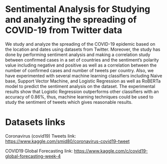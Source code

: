 # Sentimental Analysis for Studying and analyzing the spreading of COVID-19 from Twitter data

We study and analyze the spreading of the COVID-19 epidemic based on the location and dates using datasets from Twitter.
Moreover, the study has done by performing sentiment analysis and making a correlation study between confirmed cases in a set
of countries and the sentiment’s polarity value including negative and positive as well as a correlation between the number of
confirmed cases and number of tweets per country. Also, we have experimented with several machine learning classifiers including
Naive base, Support Vector Machine, and Logistic Regression as well as RoBERTa model to predict the sentiment analysis on the
dataset. The experimental results show that Logistic Regression outperforms other classifiers with an accuracy of 0.86%, thus,
machine learning techniques could be used to study the sentiment of tweets which gives reasonable results.


# Datasets links

Coronavirus (covid19) Tweets link: https://www.kaggle.com/smid80/coronavirus-covid19-tweet

COVID19 Global Forecasting link: https://www.kaggle.com/c/covid19-global-forecasting-week-4

